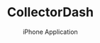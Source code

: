--- 
layout: portfolio 
title: CollectorDash 
subtitle: iPhone Application
sitemap: false
background-image: "/images/mac-small.jpg"
about:
    company-name: CollectorDash, Inc.
    company-description: >
        Company description goes here. 
brief:
    brief-images:
      - src: "/images/<picture>.png"
        alt: Alt Text
      - src: "/images/<picture>.png"
        alt: Alt Text
    
    brief-description: |
        put a description of the project here.
    
solution:
    solution-description: |
        I built a solution that

    solution-images-description: The following screen shots show the richness of the unique user interface.
    solution-images:
        - src: "/images/<picture>.png"
          alt: Alt Text
technology:
    technology-description: |
        We built with some technology...
    technology-logos:
        -   src:    "/images/<logo>.png" 
            alt:    "Logo"
recommendation:
    recommendation-description: |
        **"Mark is better than cats..."**

        <name>, <company>, <title>

visit:
    url: "http://www.customer.com"
    name: button caption
---